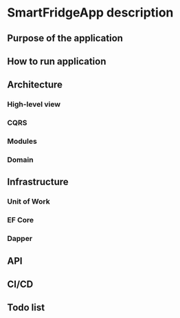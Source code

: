 # SmartFridgeApp description



## Purpose of the application

## How to run application

## Architecture

### High-level view

### CQRS

### Modules

### Domain

## Infrastructure

### Unit of Work

### EF Core

### Dapper

## API

## CI/CD
 
## Todo list

## 



